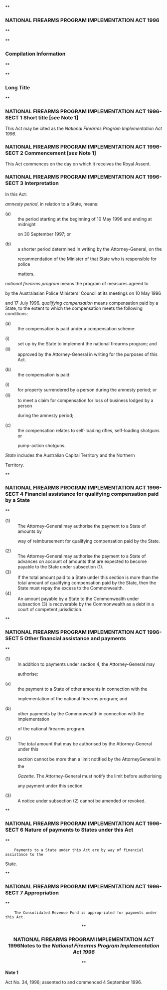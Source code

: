 **

###  NATIONAL FIREARMS PROGRAM IMPLEMENTATION ACT 1996 
**


**

###  Compilation Information 
**





**

###  Long Title 
**
###  NATIONAL FIREARMS PROGRAM IMPLEMENTATION ACT 1996- SECT 1  Short title [_see_ Note 1] 
This Act may be cited as the _National Firearms Program Implementation Act 1996_.

 
###  NATIONAL FIREARMS PROGRAM IMPLEMENTATION ACT 1996- SECT 2  Commencement [_see_ Note 1] 
This Act commences on the day on which it receives the Royal Assent.

 
###  NATIONAL FIREARMS PROGRAM IMPLEMENTATION ACT 1996- SECT 3  Interpretation 
In this Act:

 
<dl compact=""><dl compact="">

_amnesty period_, in relation to a State, means:

 </dl></dl>

<dl compact=""><dl compact=""><dl compact="">

<dt>(a)</dt><dd>the period starting at the beginning of 10 May 1996 and ending at midnight

on 30 September 1997; or</dd>

<dt>(b)</dt><dd>a shorter period determined in writing by the Attorney-General, on the

recommendation of the Minister of that State who is responsible for police

matters.

</dd>

</dl></dl></dl>

<def><dl compact=""><dl compact="">

_national firearms program_ means the program of measures agreed to

by the Australasian Police Ministers' Council at its meetings on 10 May 1996

and 17 July 1996\. _qualifying compensation_ means compensation paid by a State, to the extent to which the compensation meets the following conditions:  </dl></dl>

<dl compact=""><dl compact=""><dl compact="">

<dt>(a)</dt><dd>the compensation is paid under a compensation scheme:

</dd>

</dl></dl></dl>

<dl compact=""><dl compact=""><dl compact=""><dl compact="">

<dt>(i)</dt><dd>set up by the State to implement the national firearms program; and</dd>

<dt>(ii)</dt><dd>approved by the Attorney-General in writing for the purposes of this Act.

</dd>

</dl></dl></dl></dl>

<dl compact=""><dl compact=""><dl compact="">

<dt>(b)</dt><dd>the compensation is paid:

</dd>

</dl></dl></dl>

<dl compact=""><dl compact=""><dl compact=""><dl compact="">

<dt>(i)</dt><dd>for property surrendered by a person during the amnesty period; or</dd>

<dt>(ii)</dt><dd>to meet a claim for compensation for loss of business lodged by a person

during the amnesty period;

</dd>

</dl></dl></dl></dl>

<dl compact=""><dl compact=""><dl compact="">

<dt>(c)</dt><dd>the compensation relates to self-loading rifles, self-loading shotguns or

pump-action shotguns.

</dd>

</dl></dl></dl>

<def><dl compact=""><dl compact="">

_State_ includes the Australian Capital Territory and the Northern

Territory.

 </dl></dl>

**

###  NATIONAL FIREARMS PROGRAM IMPLEMENTATION ACT 1996- SECT 4  Financial assistance for qualifying compensation paid by a State 
**

<dl compact="">

<dt>(1)</dt><dd>The Attorney-General may authorise the payment to a State of amounts by

way of reimbursement for qualifying compensation paid by the State.</dd> <dt>(2)</dt><dd>The Attorney-General may authorise the payment to a State of advances on account of amounts that are expected to become payable to the State under subsection (1).</dd> <dt>(3)</dt><dd>If the total amount paid to a State under this section is more than the total amount of qualifying compensation paid by the State, then the State must repay the excess to the Commonwealth.</dd> <dt>(4)</dt><dd>An amount payable by a State to the Commonwealth under subsection (3) is recoverable by the Commonwealth as a debt in a court of competent jurisdiction. </dd> </dl>

**

###  NATIONAL FIREARMS PROGRAM IMPLEMENTATION ACT 1996- SECT 5  Other financial assistance and payments 
**

 <dl compact="">

<dt>(1)</dt><dd>In addition to payments under section 4, the Attorney-General may

authorise:

</dd> </dl>

<dl compact=""><dl compact=""><dl compact="">

<dt>(a)</dt><dd>the payment to a State of other amounts in connection with the

implementation of the national firearms program; and</dd>

<dt>(b)</dt><dd>other payments by the Commonwealth in connection with the implementation

of the national firearms program.

</dd>

</dl></dl></dl>

<dl compact="">

<dt>(2)</dt><dd>The total amount that may be authorised by the Attorney-General under this

section cannot be more than a limit notified by the Attorney&#151;General in the

_Gazette_. The Attorney-General must notify the limit before authorising

any payment under this section.</dd> <dt>(3)</dt><dd>A notice under subsection (2) cannot be amended or revoked. </dd> </dl>

**

###  NATIONAL FIREARMS PROGRAM IMPLEMENTATION ACT 1996- SECT 6  Nature of payments to States under this Act 
**

 <dl compact="">

		Payments to a State under this Act are by way of financial assistance to the

State.

 </dl>

**

###  NATIONAL FIREARMS PROGRAM IMPLEMENTATION ACT 1996- SECT 7  Appropriation 
**

 <dl compact="">

		The Consolidated Revenue Fund is appropriated for payments under this Act.

 </dl>

<center>**

###  NATIONAL FIREARMS PROGRAM IMPLEMENTATION ACT 1996<centreit>Notes to the _National Firearms Program Implementation Act 1996_ </centreit>
**</center>

**Note 1**

Act No.&#160;34, 1996; assented to and commenced 4 September 1996.

</def></def>


